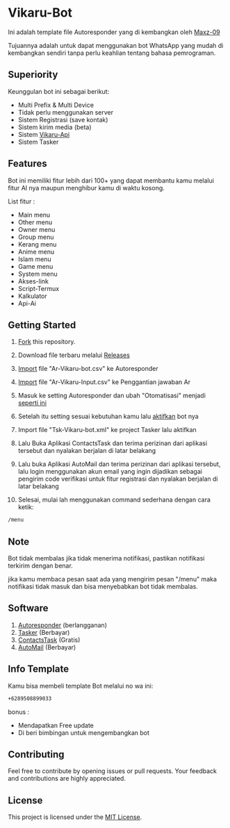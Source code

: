 # Vikaru-Bot

Ini adalah template file Autoresponder yang di kembangkan oleh [Maxz-09](https://github.com/Maxz-09)

Tujuannya adalah untuk dapat menggunakan bot WhatsApp yang mudah di kembangkan sendiri tanpa perlu keahlian tentang bahasa pemrograman.

## Superiority 

Keunggulan bot ini sebagai berikut:

- Multi Prefix & Multi Device
-  Tidak perlu menggunakan server
- Sistem Registrasi (save kontak)
- Sistem kirim media (beta)
- Sistem [Vikaru-Api](https://vikaru-api.bohr.io/)
- Sistem Tasker

## Features

Bot ini memiliki fitur lebih dari 100+ yang dapat membantu kamu melalui fitur AI nya maupun menghibur kamu di waktu kosong.

List fitur :

- Main menu
-  Other menu
- Owner menu
- Group menu
- Kerang menu
- Anime menu
- Islam menu
- Game menu
- System menu
- Akses-link
- Script-Termux
- Kalkulator 
- Api-Ai

## Getting Started

1. [Fork](https://github.com/Maxz-09/ar-vikaru-bot/fork) this repository.

2. Download file terbaru melalui [Releases](https://github.com/Maxz-09/Ar-Vikaru-Bot/releases/tag/Update)

3. [Import](https://wa.me/) file "Ar-Vikaru-bot.csv" ke Autoresponder

4. [Import](https://wa.me/) file "Ar-Vikaru-Input.csv" ke Penggantian jawaban Ar

5. Masuk ke setting Autoresponder dan ubah "Otomatisasi" menjadi [seperti ini](https://wa.me/)

6. Setelah itu setting sesuai kebutuhan kamu lalu [aktifkan](https://wa.me/) bot nya

7. Import file "Tsk-Vikaru-bot.xml" ke project Tasker lalu aktifkan

8. Lalu Buka Aplikasi ContactsTask dan terima perizinan dari aplikasi tersebut dan nyalakan berjalan di latar belakang

9. Lalu buka Aplikasi AutoMail dan terima perizinan dari aplikasi tersebut, lalu login menggunakan akun email yang ingin dijadikan sebagai pengirim code verifikasi untuk fitur registrasi dan nyalakan berjalan di latar belakang

10. Selesai, mulai lah menggunakan command sederhana dengan cara ketik:
   ```bash
/menu
```
## Note
Bot tidak membalas jika tidak menerima notifikasi, pastikan notifikasi terkirim dengan benar.

jika kamu membaca pesan saat ada yang mengirim pesan "/menu" maka notifikasi tidak masuk dan bisa menyebabkan bot tidak membalas.

## Software 
1. [Autoresponder](https://play.google.com/store/apps/dev?id=7857280643314172854) (berlangganan)
2. [Tasker](https://play.google.com/store/apps/details?id=net.dinglisch.android.taskerm) (Berbayar)
3. [ContactsTask](https://play.google.com/store/apps/details?id=com.balda.contactstask) (Gratis)
4. [AutoMail](https://www.google.com/url?sa=t&source=web&rct=j&opi=89978449&url=https://play.google.com/store/apps/details%3Fid%3Dcom.joaomgcd.autogmail%26hl%3Did%26referrer%3Dutm_source%253Dgoogle%2526utm_medium%253Dorganic%2526utm_term%253Daplikasi%2Bautomail%26pcampaignid%3DAPPU_1_v2QCZ6CrKeyJ4-EPhaS-4AQ&ved=2ahUKEwjghreuxPmIAxXsxDgGHQWSD0wQ5YQBegQIDBAC&usg=AOvVaw1y31sjS79VE0U_TperMzev) (Berbayar)

## Info Template 
Kamu bisa membeli template Bot melalui no wa ini:
```bash
+6289508899033
```

bonus :
- Mendapatkan Free update
- Di beri bimbingan untuk mengembangkan bot

## Contributing

Feel free to contribute by opening issues or pull requests. Your feedback and contributions are highly appreciated.

## License

This project is licensed under the [MIT License](LICENSE).
